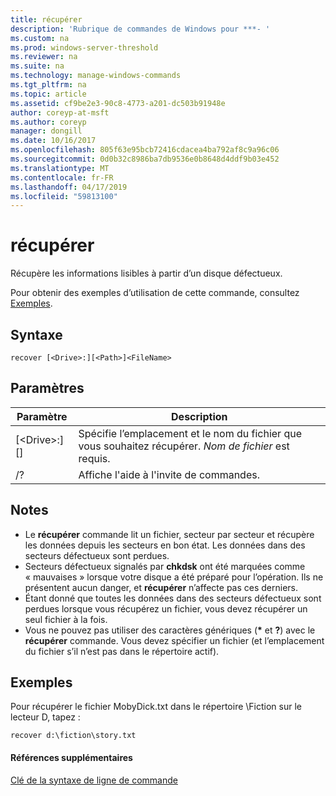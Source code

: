 ```yaml
---
title: récupérer
description: 'Rubrique de commandes de Windows pour ***- '
ms.custom: na
ms.prod: windows-server-threshold
ms.reviewer: na
ms.suite: na
ms.technology: manage-windows-commands
ms.tgt_pltfrm: na
ms.topic: article
ms.assetid: cf9be2e3-90c8-4773-a201-dc503b91948e
author: coreyp-at-msft
ms.author: coreyp
manager: dongill
ms.date: 10/16/2017
ms.openlocfilehash: 805f63e95bcb72416cdacea4ba792af8c9a96c06
ms.sourcegitcommit: 0d0b32c8986ba7db9536e0b8648d4ddf9b03e452
ms.translationtype: MT
ms.contentlocale: fr-FR
ms.lasthandoff: 04/17/2019
ms.locfileid: "59813100"
---
```

# <a name="recover"></a>récupérer



Récupère les informations lisibles à partir d’un disque défectueux.

Pour obtenir des exemples d’utilisation de cette commande, consultez [Exemples](#BKMK_examples).

## <a name="syntax"></a>Syntaxe

```
recover [<Drive>:][<Path>]<FileName>
```

## <a name="parameters"></a>Paramètres

|Paramètre|Description|
|---------|-----------|
|[\<Drive>:][<Path>]<FileName>|Spécifie l’emplacement et le nom du fichier que vous souhaitez récupérer. *Nom de fichier* est requis.|
|/?|Affiche l'aide à l'invite de commandes.|

## <a name="remarks"></a>Notes

-   Le **récupérer** commande lit un fichier, secteur par secteur et récupère les données depuis les secteurs en bon état. Les données dans des secteurs défectueux sont perdues.
-   Secteurs défectueux signalés par **chkdsk** ont été marquées comme « mauvaises » lorsque votre disque a été préparé pour l’opération. Ils ne présentent aucun danger, et **récupérer** n’affecte pas ces derniers.
-   Étant donné que toutes les données dans des secteurs défectueux sont perdues lorsque vous récupérez un fichier, vous devez récupérer un seul fichier à la fois.
-   Vous ne pouvez pas utiliser des caractères génériques (**&#42;** et **?**) avec le **récupérer** commande. Vous devez spécifier un fichier (et l’emplacement du fichier s’il n’est pas dans le répertoire actif).

## <a name="BKMK_examples"></a>Exemples

Pour récupérer le fichier MobyDick.txt dans le répertoire \Fiction sur le lecteur D, tapez :
```
recover d:\fiction\story.txt 
```

#### <a name="additional-references"></a>Références supplémentaires

[Clé de la syntaxe de ligne de commande](command-line-syntax-key.md)
